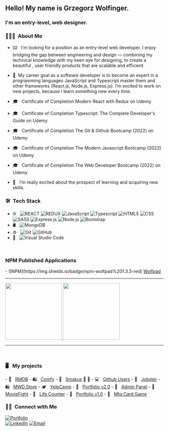 <h2> Hello! My name is Grzegorz Wolfinger.</h2>
<h3>I'm an entry-level, web designer.</h3>

<h3> 🧑🏻‍💻 &nbsp;About Me </h3>

- ⌨️ &nbsp; I'm looking for a position as an entry-level web developer. I enjoy bridging the gap between engineering and design — combining my technical knowledge with   my keen eye for designing, to create a beautiful , user friendly products that are scalable and efficient.
- 🤔 &nbsp;My career goal as a software developer is to become an expert in a programming languages JavaScript and Typescript master them and other frameworks (React.js, Node.js, Express.js). I’m excited to work on new projects, because I learn something new every time.

- 🎓 &nbsp; Certificate of Completion Modern React with Redux on Udemy
- 🎓 &nbsp; Certificate of Completion Typescript: The Complete Developer's Guide on Udemy
- 🎓 &nbsp; Certificate of Completion The Git & Github Bootcamp (2022) on Udemy
- 🎓 &nbsp; Certificate of Completion The Modern Javascript Bootcamp (2022) on Udemy
- 🎓 &nbsp; Certificate of Completion The Web Developer Bootcamp (2022) on Udemy
- 🌱 &nbsp; I’m really excited about the prospect of learning and acquiring new skills.

<h3> 🛠 &nbsp;Tech Stack</h3>

- 🌐 &nbsp;
  ![REACT](https://img.shields.io/badge/-React-333333?style=flat&logo=react)
  ![REDUX](https://img.shields.io/badge/-Redux-333333?style=flat&logo=redux)
  ![JavaScript](https://img.shields.io/badge/-JavaScript-333333?style=flat&logo=javascript)
  ![Typescript](https://img.shields.io/badge/-TypeScript-333333?style=flat&logo=Typescript)
  ![HTML5](https://img.shields.io/badge/-HTML5-333333?style=flat&logo=HTML5)
  ![CSS](https://img.shields.io/badge/-CSS-333333?style=flat&logo=CSS3&logoColor=1572B6)
  ![SASS](https://img.shields.io/badge/-Sass-333333?style=flat&logo=sass)
  ![Express.js](https://img.shields.io/badge/-Express.js-333333?style=flat&logo=Express.js)
  ![Node.js](https://img.shields.io/badge/-Node.js-333333?style=flat&logo=node.js)
  ![Bootstrap](https://img.shields.io/badge/-Bootstrap-333333?style=flat&logo=bootstrap&logoColor=563D7C)    
- 🛢 &nbsp;
  ![MongoDB](https://img.shields.io/badge/-MongoDB-333333?style=flat&logo=mongodb)
- ⚙️ &nbsp;
  ![Git](https://img.shields.io/badge/-Git-333333?style=flat&logo=git)
  ![GitHub](https://img.shields.io/badge/-GitHub-333333?style=flat&logo=github)
- 🔧 &nbsp;
  ![Visual Studio Code](https://img.shields.io/badge/-Visual%20Studio%20Code-333333?style=flat&logo=visual-studio-code&logoColor=007ACC)

<br/>
<h3> NPM Published Applications </h3>
- ![NPM](https://img.shields.io/badge/npm-wolfpad%201.3.3-red) <a href="https://www.npmjs.com/package/wolfpad/">Wolfpad</a>
<br/>

<hr/>
<a href="https://github.com/wujekbizon">
  <img height="180em" src="https://github-readme-stats.vercel.app/api?username=wujekbizon&theme=buefy&show_icons=true" />
  <img height="180em" src="https://github-readme-stats.vercel.app/api/top-langs/?username=wujekbizon&theme=buefy&layout=compact" />
</a>
<hr/>
<br/>

<h3> 🖥️ &nbsp; My projects </h3>
- 🎥 &nbsp; <a href="https://rmdb-gw.vercel.app/">RMDB</a>
- 🛍️ &nbsp; <a href="https://gw-comfy.netlify.app/">Comfy</a>
- 🥞 &nbsp; <a href="https://smakus.vercel.app/">Smakus</a> 🥗 🍲
- 💻 &nbsp; <a href="https://react-github-users-gw.vercel.app/">Github Users</a>
- 🏢 &nbsp; <a href="https://react-jobster.vercel.app/">Jobster</a>
- 🛍️ &nbsp; <a href="https://react-mwd-store.vercel.app/">MWD.Store</a>
- 🏕️ &nbsp; <a href="https://yelp-camp2022-gw.herokuapp.com/">YelpCamp</a>
- 💼 &nbsp; <a href="https://grzegorz-wolfinger-portfoliov2.vercel.app/">Portfolio v2.0</a>
- 🔑 &nbsp; <a href="https://adminpanelmwd.herokuapp.com/">Admin Panel</a>
- 🎥 &nbsp; <a href="https://js-apps-movie-fight.vercel.app/">MovieFight</a>
- 🎲 &nbsp; <a href="https://js-lifecounter.vercel.app/">Life Counter</a>
- 💼 &nbsp; <a href="https://grzegorz-wolfinger.vercel.app/">Portfolio v1.0</a>
- 🚧 &nbsp; <a href="https://react-ts-mtg.vercel.app/">Mtg Card Game</a>


<h3> 🤝🏻 &nbsp;Connect with Me </h3>

<p align="center">
 
<a href="https://grzegorz-wolfinger-portfoliov2.vercel.app/"><img alt="Portfolio" src="https://img.shields.io/badge/Portfolio-Grzegorz%20Wolfinger-orange?style=for-the-badge&logo=gitbook"></a> 
  <br>
<a href="https://www.linkedin.com/in/grzegorz-wolfinger-b88856229/"><img alt="LinkedIn" src="https://img.shields.io/badge/LinkedIn-Grzegorz%20Wolfinger%20-blue?style=for-the-badge&logo=linkedin"></a>
<a href="mailto:grzegorz.wolfinger@gmail.com"><img alt="Email" src="https://img.shields.io/badge/Email-grzegorz.wolfinger@gmail.com-blue?style=for-the-badge&logo=gmail"></a>
</p>

